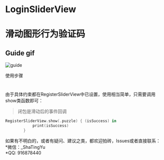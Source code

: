 # LoginSliderView
滑动图形行为验证码
========
Guide gif
----
![guide](https://github.com/TestEngineerFish/LoginSliderView/blob/master/SliderView.gif)

使用步骤
#
由于具体约束都在RegisterSliderView中已设置，使用相当简单，只需要调用show类函数即可：<br>

>闭包是滑动后的事件回调<br>

>>
```swift
RegisterSliderView.show(.puzzle) { (isSuccess) in
            print(isSuccess)
        }
```
如果有不明白的，或者有疑问、建议之类，都欢迎拍砖，Issues或者直接联系：<br>
*微信：_ShaTingYu<br>
*QQ: 916878440<br>
